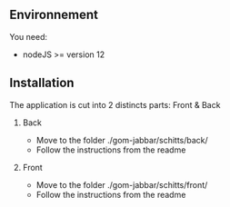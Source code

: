 ## Environnement
You need:
* nodeJS >= version 12

## Installation
The application is cut into 2 distincts parts: Front & Back

1. Back
	* Move to the folder ./gom-jabbar/schitts/back/
	* Follow the instructions from the readme
	
2. Front
	* Move to the folder ./gom-jabbar/schitts/front/
	* Follow the instructions from the readme